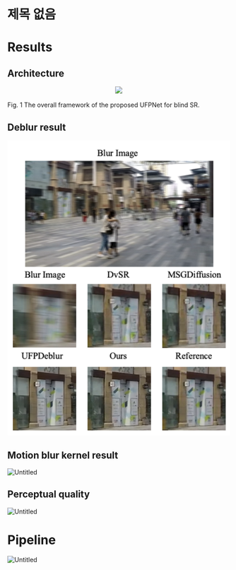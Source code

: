 # 제목 없음

# Results

## Architecture
<p align="center">
<img src="Untitled.png" width="1200">
</p>
Fig. 1 The overall framework of the proposed UFPNet for blind SR.


## Deblur result
<p align="center">
<img src="/fig/Untitled.png" width="1200">
</p>

## Motion blur kernel result

![Untitled](%E1%84%8C%E1%85%A6%E1%84%86%E1%85%A9%E1%86%A8%20%E1%84%8B%E1%85%A5%E1%86%B9%E1%84%8B%E1%85%B3%E1%86%B7%20f728ab98ec03439d8812213f31ef4060/Untitled%201.png)

## Perceptual quality

![Untitled](%E1%84%8C%E1%85%A6%E1%84%86%E1%85%A9%E1%86%A8%20%E1%84%8B%E1%85%A5%E1%86%B9%E1%84%8B%E1%85%B3%E1%86%B7%20f728ab98ec03439d8812213f31ef4060/Untitled%202.png)

# Pipeline

![Untitled](%E1%84%8C%E1%85%A6%E1%84%86%E1%85%A9%E1%86%A8%20%E1%84%8B%E1%85%A5%E1%86%B9%E1%84%8B%E1%85%B3%E1%86%B7%20f728ab98ec03439d8812213f31ef4060/Untitled%203.png)